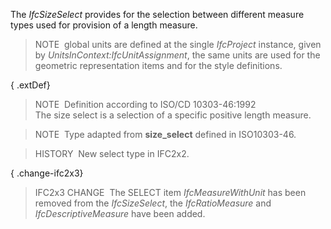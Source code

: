 ﻿The _IfcSizeSelect_ provides for the selection between different measure types used for provision of a length measure.

> NOTE&nbsp; global units are defined at the single _IfcProject_ instance, given by _UnitsInContext:IfcUnitAssignment_, the same units are used for the geometric representation items and for the style definitions.

{ .extDef}
> NOTE&nbsp; Definition according to ISO/CD 10303-46:1992  
> The size select is a selection of a specific positive length measure.

> NOTE&nbsp; Type adapted from **size_select** defined in ISO10303-46.

> HISTORY&nbsp; New select type in IFC2x2.

{ .change-ifc2x3}
> IFC2x3 CHANGE&nbsp; The SELECT item _IfcMeasureWithUnit_ has been removed from the _IfcSizeSelect_, the _IfcRatioMeasure_ and _IfcDescriptiveMeasure_ have been added.